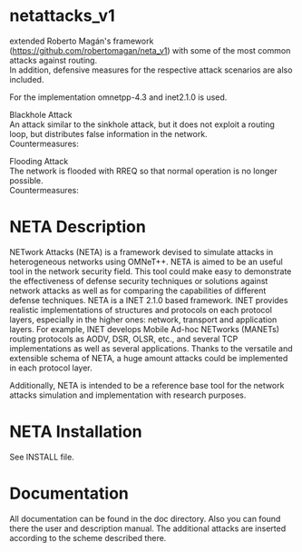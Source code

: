 # netattacks_v1
extended Roberto Magán's framework (https://github.com/robertomagan/neta_v1) with some of the most common attacks against routing.<br>
In addition, defensive measures for the respective attack scenarios are also included.

For the implementation omnetpp-4.3 and inet2.1.0 is used.

Blackhole Attack<br>
An attack similar to the sinkhole attack, but it does not exploit a routing loop, but distributes false information in the network.<br>
Countermeasures: 

Flooding Attack<br>
The network is flooded with RREQ so that normal operation is no longer possible.<br>
Countermeasures: 


NETA Description
===================
NETwork Attacks (NETA) is a framework devised to simulate attacks in 
heterogeneous networks using OMNeT++. NETA is aimed to be an useful 
tool in the network security field. This tool could make easy to 
demonstrate the effectiveness of defense security techniques or 
solutions against network attacks as well as for comparing the 
capabilities of different defense techniques. NETA is a 
INET 2.1.0 based framework. INET provides realistic implementations 
of structures and protocols on each protocol layers, especially 
in the higher ones: network, transport and application layers. For example, 
INET develops Mobile Ad-hoc NETworks (MANETs) routing protocols as AODV, 
DSR, OLSR, etc., and several TCP implementations as well as several 
applications. Thanks to the versatile and extensible schema of NETA, 
a huge amount attacks could be implemented in each protocol layer.
 
Additionally,  NETA is intended to be a reference base tool for 
the network attacks simulation and implementation with research 
purposes. 

NETA Installation
============
See INSTALL file.

Documentation
==============
All documentation can be found in the doc directory. Also you can found there
the user and description manual. The additional attacks are inserted according to the scheme described there.
